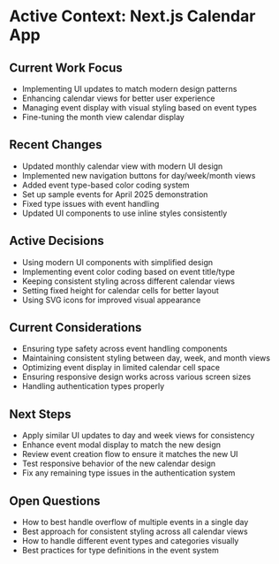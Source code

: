 # Active Context: Next.js Calendar App

## Current Work Focus
- Implementing UI updates to match modern design patterns
- Enhancing calendar views for better user experience
- Managing event display with visual styling based on event types
- Fine-tuning the month view calendar display

## Recent Changes
- Updated monthly calendar view with modern UI design
- Implemented new navigation buttons for day/week/month views
- Added event type-based color coding system
- Set up sample events for April 2025 demonstration
- Fixed type issues with event handling
- Updated UI components to use inline styles consistently

## Active Decisions
- Using modern UI components with simplified design
- Implementing event color coding based on event title/type
- Keeping consistent styling across different calendar views
- Setting fixed height for calendar cells for better layout
- Using SVG icons for improved visual appearance

## Current Considerations
- Ensuring type safety across event handling components
- Maintaining consistent styling between day, week, and month views
- Optimizing event display in limited calendar cell space
- Ensuring responsive design works across various screen sizes
- Handling authentication types properly

## Next Steps
- Apply similar UI updates to day and week views for consistency
- Enhance event modal display to match the new design
- Review event creation flow to ensure it matches the new UI
- Test responsive behavior of the new calendar design
- Fix any remaining type issues in the authentication system

## Open Questions
- How to best handle overflow of multiple events in a single day
- Best approach for consistent styling across all calendar views
- How to handle different event types and categories visually
- Best practices for type definitions in the event system 